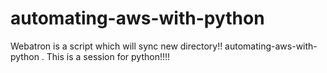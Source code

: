# automating-aws-with-python
Webatron is a script which will sync new directory!!
automating-aws-with-python . This is a session for python!!!!
